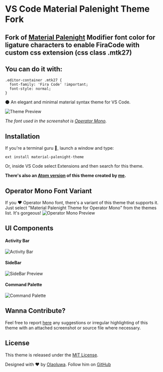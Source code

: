 # VS Code Material Palenight Theme Fork

## Fork of [Material Palenight](https://github.com/whizkydee/vscode-material-palenight-theme) Modifier font color for ligature characters to enable FiraCode with custom css extension (css class .mtk27)
## You can do it with:
```
.editor-container .mtk27 {
  font-family: 'Fira Code' !important;
  font-style: normal;
}
```
🌑 An elegant and minimal material syntax theme for VS Code.

![Theme Preview](https://i.imgur.com/MeREowJ.png)

_The font used in the screenshot is [Operator Mono](https://www.typography.com/fonts/operator)._



## Installation
If you're a terminal guru 👻, launch a window and type:
```shell
ext install material-palenight-theme
```

Or, inside VS Code select Extensions and then search for this theme.

**There's also an [Atom version](https://atom.io/themes/material-palenight-syntax) of this theme created by [me](https://twitter.com/whizkydee).**

## Operator Mono Font Variant
If you ❤️️ Operator Mono font, there's a variant of this theme that supports it. Just select "Material Palenight Theme for Operator Mono" from the themes list. It's gorgeous!
![Operator Mono Preview](https://i.imgur.com/KPRX64A.png)

## UI Components
#### Activity Bar
![Activity Bar](https://i.imgur.com/b8gkyLE.png)

#### SideBar
![SideBar Preview](https://i.imgur.com/3AEDOjS.png)

#### Command Palette
![Command Palette](https://i.imgur.com/72ASrPL.png)

## Wanna Contribute?
Feel free to report [here](https://github.com/whizkydee/vscode-material-palenight-theme/issues) any suggestions or irregular highlighting of this theme with an attached screenshot or source file where necessary.

## License
This theme is released under the [MIT License](https://github.com/whizkydee/vscode-material-palenight-theme/blob/master/LICENSE.md).

Designed with ❤️️ by [Olaoluwa](https://whizkydee.github.io). Follow him on [GitHub](https://github.com/whizkydee)
